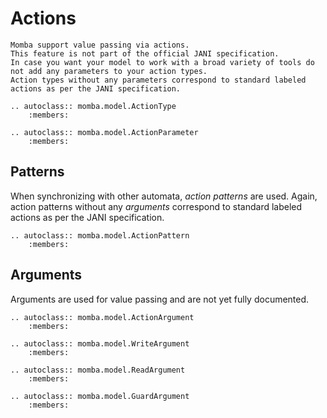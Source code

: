 # Actions

```{warning}
Momba support value passing via actions.
This feature is not part of the official JANI specification.
In case you want your model to work with a broad variety of tools do not add any parameters to your action types.
Action types without any parameters correspond to standard labeled actions as per the JANI specification.
```

```{eval-rst}
.. autoclass:: momba.model.ActionType
    :members:

.. autoclass:: momba.model.ActionParameter
    :members:
```


## Patterns

When synchronizing with other automata, *action patterns* are used.
Again, action patterns without any *arguments* correspond to standard labeled actions as per the JANI specification.

```{eval-rst}
.. autoclass:: momba.model.ActionPattern
    :members:
```


## Arguments

Arguments are used for value passing and are not yet fully documented.

```{eval-rst}
.. autoclass:: momba.model.ActionArgument
    :members:

.. autoclass:: momba.model.WriteArgument
    :members:

.. autoclass:: momba.model.ReadArgument
    :members:

.. autoclass:: momba.model.GuardArgument
    :members:
```